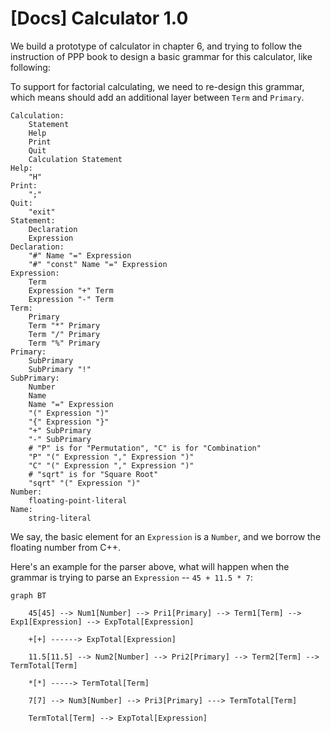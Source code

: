 # [Docs] Calculator 1.0

We build a prototype of calculator in chapter 6, and trying to follow the instruction of PPP book to design a basic grammar for this calculator, like following:

To support for factorial calculating, we need to re-design this grammar, which means should add an additional layer between `Term` and `Primary`.

```
Calculation:
    Statement
    Help
    Print
    Quit
    Calculation Statement
Help:
    "H"
Print:
    ";"
Quit:
    "exit"
Statement:
    Declaration
    Expression
Declaration:
    "#" Name "=" Expression
    "#" "const" Name "=" Expression
Expression:
    Term
    Expression "+" Term
    Expression "-" Term
Term:
    Primary
    Term "*" Primary
    Term "/" Primary
    Term "%" Primary
Primary:
    SubPrimary
    SubPrimary "!"
SubPrimary:
    Number
    Name
    Name "=" Expression
    "(" Expression ")"
    "{" Expression "}"
    "+" SubPrimary
    "-" SubPrimary
    # "P" is for "Permutation", "C" is for "Combination"
    "P" "(" Expression "," Expression ")"
    "C" "(" Expression "," Expression ")"
    # "sqrt" is for "Square Root"
    "sqrt" "(" Expression ")"
Number:
    floating-point-literal
Name:
    string-literal
```

We say, the basic element for an `Expression` is a `Number`, and we borrow the floating number from C++.

Here's an example for the parser above, what will happen when the grammar is trying to parse an `Expression` -- `45 + 11.5 * 7`:

```mermaid
graph BT

    45[45] --> Num1[Number] --> Pri1[Primary] --> Term1[Term] --> Exp1[Expression] --> ExpTotal[Expression]
    
    +[+] ------> ExpTotal[Expression]
    
    11.5[11.5] --> Num2[Number] --> Pri2[Primary] --> Term2[Term] --> TermTotal[Term]
    
    *[*] -----> TermTotal[Term]
    
    7[7] --> Num3[Number] --> Pri3[Primary] ---> TermTotal[Term]
    
    TermTotal[Term] --> ExpTotal[Expression]
```